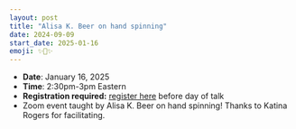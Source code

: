 ```yaml
---
layout: post
title: "Alisa K. Beer on hand spinning"
date: 2024-09-09
start_date: 2025-01-16
emoji: ✨🧶✨
---
```


* **Date**: January 16, 2025
* **Time**: 2:30pm-3pm Eastern
* **Registration required:** [register here](https://virginia.zoom.us/meeting/register/tJAlc-2uqD0pH9Pm1dTYed6a75bOuAR2zJQW) before day of talk
* Zoom event taught by Alisa K. Beer on hand spinning! Thanks to Katina Rogers for facilitating.
